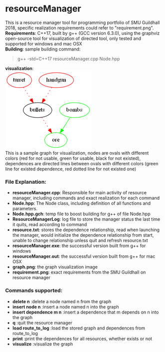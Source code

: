 # resourceManager
This is a resource manager tool for programming portfolio of SMU Guildhall 2018, 
specific realization requirements could refer to "requirement.png". <br>
**Requirements**: C++17, built by g++ (GCC version 6.3.0), using the graphviz open-source tool for visualization of directed tool, only tested and supported for windows and mac OSX<br>
**Building**: sample building command:
> g++ -std=C++17 resourceManager.cpp Node.hpp

**visualization**:<br>
![SampleGraph](graph.png)<br>
This is a sample graph for visualization, nodes are ovals with different colors (red for not usable, green for usable, black for not existed), dependences are directed lines between ovals with different colors (green line for existed dependence, red dotted line for not existed one)

### File Explanation:
- **resourceManager.cpp**: Responsible for main activity of resource manager, including commands and exact realization for each 
command
- **Node.hpp**: The Node class, including definition of all functions and parameters.
- **Node.hpp.gch**: temp file to boost building for g++ of file Node.hpp
- **ResourceManagerLog**: log file to store the manager status the last time it quits, read according to command
- **resource.txt**: stores the dependence relationship, read when launching the manager, 
would initialize the dependence relationship from start, unable to change relationship unless quit and refresh resource.txt
- **resourceManager.exe**: the successful version built from g++ for windows
- **resourceManager.out**: the successful version built from g++ for mac OSX
- **graph.png**: the graph visualization image
- **requirement.png**: exact requirements from the SMU Guildhall on resource manager

### Commands supported:
- **delete n**               :delete a node named n from the graph
- **insert node n**          :insert a node named n into the graph
- **insert dependence m n**  :insert a dependence that m depends on n into the graph
- **q**                      :quit the resource manager
- **load route_to_log**      :load the stored graph and dependences from route_to_log
- **print**                  :print the dependences for all resources, whether exists or not
- **visualize**              :visualize the graph
